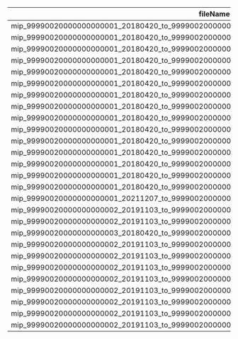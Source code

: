 | fileName                                                                                         | oid                      | schemeVersion | schemeKeySetVersion | source               | sourceKeySetVersion | target               | targetKeySetVersion | type | pseudonymValue                                                                                               | diversifier                       
|--------------------------------------------------------------------------------------------------|--------------------------|---------------|---------------------|----------------------|---------------------|----------------------|---------------------|------|--------------------------------------------------------------------------------------------------------------|-----------------------------------
| mip_99990020000000000001_20180420_to_99990020000000000001_20211207_from_21_to_22.asn1            | 2.16.528.1.1003.10.1.3.3 | 1             | 1                   | 99990020000000000001 | 20180420            | 99990020000000000001 | 20211207            | B    | BIhlahHCdg6mAQwjjgx1VZzQBYoxH0xYPbD1F5gxpKWTRuO26imu0vLFKJjbSvNNj+dJWaPPllb2qKgGc7Is3CbNZPNsAMWHqSZPkp0zf6DU | null                              
| mip_99990020000000000001_20180420_to_99990020000000000001_20211207_from_21_to_22_div1.asn1       | 2.16.528.1.1003.10.1.3.3 | 1             | 1                   | 99990020000000000001 | 20180420            | 99990020000000000001 | 20211207            | B    | BIlggI4S832DOnfHX2GJHIV0DcbK7ieJaQXsTWKVWv+jAoap1/USEe1AN0/Y9D6tdcGACMrPzk6UEe5mdTZmV6AmJo389yd2TjnxUrNBa8s1 | Role=Company                      
| mip_99990020000000000001_20180420_to_99990020000000000001_20211207_from_21_to_22_div2.asn1       | 2.16.528.1.1003.10.1.3.3 | 1             | 1                   | 99990020000000000001 | 20180420            | 99990020000000000001 | 20211207            | B    | BCw/79ead+AR6kuQcnDXnL33Mg8lFCLZYxxZOJLYPXMWo8Dx7BKa/6seffTf7tPED39a+Xu6JSuodikhFXKMl3+S+Y6OMa39cZbdvrhHFrm5 | Function=Controller,Group=Finance 
| mip_99990020000000000001_20180420_to_99990020000000000001_20211207_from_21_to_22_div3.asn1       | 2.16.528.1.1003.10.1.3.3 | 1             | 1                   | 99990020000000000001 | 20180420            | 99990020000000000001 | 20211207            | B    | BAnbOH7HrqPLxqJCkwWuNEkLWjxWXnFQnv3Myt2df13rIjfPczkWHDJbn1ljJyPxcPGBpNjMzFl2TNbzNN7JVq3txzjw00KZ2AM4l2hRCBmi | O=Logius,R=Tester,U=Bsnk          
| mip_99990020000000000001_20180420_to_99990020000000000001_20211207_from_25_to_24.asn1            | 2.16.528.1.1003.10.1.3.3 | 1             | 1                   | 99990020000000000001 | 20180420            | 99990020000000000001 | 20211207            | E    | BCVL7ffrWssg1NGQLo4gaeT7sIH0O7tLnWJtNumqRhqMf+LB5snbi+9B12A9RFLrTvJ+EVXpwoFZ5dPWuRIdWqM5JXQWyebdmxWUzdgt2ucS | null                              
| mip_99990020000000000001_20180420_to_99990020000000000001_20211207_from_25_to_24_div1.asn1       | 2.16.528.1.1003.10.1.3.3 | 1             | 1                   | 99990020000000000001 | 20180420            | 99990020000000000001 | 20211207            | E    | BGkm6yB2bVZAdAWhDH/mpB+goPX8cLmdxCEfSXDh/Eysu//QKGOAbE4Yl8mgD8Bxnj5TVferpAEnSSpmHed87l+5PuuVWw0ybY0cTjsIvwPq | Role=Company                      
| mip_99990020000000000001_20180420_to_99990020000000000001_20211207_from_25_to_24_div2.asn1       | 2.16.528.1.1003.10.1.3.3 | 1             | 1                   | 99990020000000000001 | 20180420            | 99990020000000000001 | 20211207            | E    | BJfPsmryD+IJdf2KReQ8IKxBGcVMtGTB9PMvKyM7RciVlP1TQ+j2XE16To9FNpbCkqlUkaqk7GnmHePKYEoB36p1V0Ts7ss4Xms6IK1HtYxO | Function=Controller,Group=Finance 
| mip_99990020000000000001_20180420_to_99990020000000000001_20211207_from_25_to_24_div3.asn1       | 2.16.528.1.1003.10.1.3.3 | 1             | 1                   | 99990020000000000001 | 20180420            | 99990020000000000001 | 20211207            | E    | BE4izAOMSUuU1ZZc3+evG2ShzU+SI8gWysiTI/inMfbttV+gPGK2sOQdbDKf0ttDWQ8GzyuW6cqoXlwl61XXNLqG8KLQoaVa6ycKDWNLeu7t | O=Logius,R=Tester,U=Bsnk          
| mip_99990020000000000001_20180420_to_99990020000000000002_20191103_from_28_to_2_mid03.asn1       | 2.16.528.1.1003.10.1.3.3 | 1             | 1                   | 99990020000000000001 | 20180420            | 99990020000000000002 | 20191103            | B    | BARTPzIKpb1bUUa/kZ7cDx+l21/PpYAaFzMhAkeoaZvGBQcRGusaPssgRd7UWItLbOcUTLanREoW4kOQQExKq8jrn25sPqTE/diJRq08NaUR | null                              
| mip_99990020000000000001_20180420_to_99990020000000000002_20191103_from_4_to_2_div1_mid01.asn1   | 2.16.528.1.1003.10.1.3.3 | 1             | 1                   | 99990020000000000001 | 20180420            | 99990020000000000002 | 20191103            | B    | BAucq/Uvf2pDlyIVehtCkYOYuDVR75L4V1AiqaBTjBY/Ws2/D6paBRQZWG4ihBgaZb+8UlBX7QJuWtTZ7Q5DJJNcW6Upc34x3u3/4ebsiDsb | Role=Company                      
| mip_99990020000000000001_20180420_to_99990020000000000002_20191103_from_4_to_2_div2_mid01.asn1   | 2.16.528.1.1003.10.1.3.3 | 1             | 1                   | 99990020000000000001 | 20180420            | 99990020000000000002 | 20191103            | B    | BGCTjuD3wGzEWe6WZkTnKxr5ufMg99ot2erBWb+CvwBkEawoiPcEEDGTpTZ1OLfNTa5gAXC0EVII6ZIZnnmYDr/EMg0m9x4MMWaDxyqW4vT3 | Function=Controller,Group=Finance 
| mip_99990020000000000001_20180420_to_99990020000000000002_20191103_from_4_to_2_div3_mid01.asn1   | 2.16.528.1.1003.10.1.3.3 | 1             | 1                   | 99990020000000000001 | 20180420            | 99990020000000000002 | 20191103            | B    | BGhpLqR2XV3LNBjByi2gKZBu+86/uBsuLR+SvSn98KdXVTbE09HhOOkoFUpPgIofTHyipd/eeqL+0nE53jx5XYDWlE+IpFHZlEte03sJDpl+ | O=Logius,R=Tester,U=Bsnk          
| mip_99990020000000000001_20180420_to_99990020000000000002_20191103_from_4_to_2_mid01.asn1        | 2.16.528.1.1003.10.1.3.3 | 1             | 1                   | 99990020000000000001 | 20180420            | 99990020000000000002 | 20191103            | B    | BK5g/tyZt0MVRJ/j8hgMKON7kJm/fVFFpDPi+JOJ3V+gC/h3NGpmcPAUsj8Ek0MU7zLx2EQbUKiIuj2fYpCLK4Bd4K1wvWqnzX0MtJD7tdrf | null                              
| mip_99990020000000000001_20180420_to_99990020000000000002_20191103_from_4_to_2_mid02.asn1        | 2.16.528.1.1003.10.1.3.3 | 1             | 1                   | 99990020000000000001 | 20180420            | 99990020000000000002 | 20191103            | B    | BEEhS8qFNMKea7lf9owc3LpeAYxvLITNup3f8f4jKS5krV849IwJre2jqWbEDT2RPGK+t5Ton3/Y5xHpOmGUxhiGExgCw1MCLwHToa/4Zb6a | null                              
| mip_99990020000000000001_20180420_to_99990020000000000003_20180420_from_21_to_23.asn1            | 2.16.528.1.1003.10.1.3.3 | 1             | 1                   | 99990020000000000001 | 20180420            | 99990020000000000003 | 20180420            | B    | BBw0Ir2tG9yrgVsaihKS5BWYdotN014Z55L+lXuKga/gsOctDZ05kYEhUx2Im1Q/q3/vHUOVfLqR0FJSskJ/stFIVD1LHB9WdGDaqL6HkQ3n | null                              
| mip_99990020000000000001_20211207_to_99990020000000000002_20191103_from_26_to_27.asn1            | 2.16.528.1.1003.10.1.3.3 | 1             | 1                   | 99990020000000000001 | 20211207            | 99990020000000000002 | 20191103            | B    | BDJfybcJXMtlzk309GIrzcc1ZLH9UujS65M3EVyIU+JfaUCVeyQkcLpLTn3GoaGRk2UoY1famrfrH+tXVDsUhfeMTKOGQ1pWw+5eXGFYdUZE | null                              
| mip_99990020000000000002_20191103_to_99990020000000000001_20180420_from_2_to_4.asn1              | 2.16.528.1.1003.10.1.3.3 | 1             | 1                   | 99990020000000000002 | 20191103            | 99990020000000000001 | 20180420            | B    | BCcqomLF+MYfRxmWYFBKpTXQ+5jysVuEagTXP+kMRNUZ6WPJpSzKeld5136/CLop39xLZ3Xz+H0Vp1Dzn8dIJeWw8J88U7iMu6z1IvyeVtIW | null                              
| mip_99990020000000000002_20191103_to_99990020000000000001_20211207_from_27_to_22.asn1            | 2.16.528.1.1003.10.1.3.3 | 1             | 1                   | 99990020000000000002 | 20191103            | 99990020000000000001 | 20211207            | B    | BGf60Tx9RvXsajWNM0nSBeg7H2QuBgt8+EGZDoaDFUPHsleSSt/ZeCB8Jt8UzEo3TMlA4SyiH2nnzUob15l6Cyn8n2NwHrSVDGZ3HnZjDzmH | null                              
| mip_99990020000000000003_20180420_to_99990020000000000002_20191103_from_23_to_27.asn1            | 2.16.528.1.1003.10.1.3.3 | 1             | 1                   | 99990020000000000003 | 20180420            | 99990020000000000002 | 20191103            | B    | BBSG/l5fKL5LwIoLTgv4wX5ELpEpd3jmtfzU+LNo+sscSEx8PVK95lAekZwEw8Abq8Zs91J3EoZeATsRnuqE7+T8EYuLN1pE9Xf/GUT0/qVn | null                              
| mip_99990020000000000002_20191103_to_99990020000000000003_20180420_from_18_to_19.asn1            | 2.16.528.1.1003.10.1.3.3 | 1             | 10                  | 99990020000000000002 | 20191103            | 99990020000000000003 | 20180420            | E    | BJVorcuq3NZPDh9P+LB/qo7Ul36+5yLlHDYJ/ufIUf5/bEIs+XB2BSk91Zoc8NH414K3gpDDYyIz0uAvRTPy4jkztHbzVMZFoXHsuZrQ8vyd | null                              
| mip_99990020000000000002_20191103_to_99990020000000000003_20180420_from_18_to_19_div1.asn1       | 2.16.528.1.1003.10.1.3.3 | 1             | 10                  | 99990020000000000002 | 20191103            | 99990020000000000003 | 20180420            | E    | BJ4RsYDW2wW6zFnEOJ12e1HHhMgeHC/d/GjJOFll+Mf4GOXIZonp/XWLtITTlVcSoMLPTrTi8rTjYp+bW0luCIQ+VCOyBQyJ83mzrC+He31z | Role=Company                      
| mip_99990020000000000002_20191103_to_99990020000000000003_20180420_from_18_to_19_div1_mid02.asn1 | 2.16.528.1.1003.10.1.3.3 | 1             | 10                  | 99990020000000000002 | 20191103            | 99990020000000000003 | 20180420            | E    | BFCDn97mCp8h2ZSHWHG2INu9HJRiYSyzs7IArY3kCptMNBe6YRUbHn2WctCYdVb4k3g3DXZaiDXhARicGcIi7Rzsco5XwEWps+VtBWAnCiV0 | Role=Company                      
| mip_99990020000000000002_20191103_to_99990020000000000003_20180420_from_18_to_19_div2.asn1       | 2.16.528.1.1003.10.1.3.3 | 1             | 10                  | 99990020000000000002 | 20191103            | 99990020000000000003 | 20180420            | E    | BKggP/JO8x1D0LCc5kBEOwCEqAbC4besap+jVsp6iiYWGiYe+1yxJyRZIcGtAe4KnSjtap8lcctSmd5LZE9pKiLbVx+nZBMypuDXGACFGWyA | Function=Controller,Group=Finance 
| mip_99990020000000000002_20191103_to_99990020000000000003_20180420_from_18_to_19_div2_mid02.asn1 | 2.16.528.1.1003.10.1.3.3 | 1             | 10                  | 99990020000000000002 | 20191103            | 99990020000000000003 | 20180420            | E    | BHsPYi+VEwxsJLfHYiXNcSz1toLR0zIsj2Po7B2Dr0H+DGwSDK2QzbEQNvW1FnK3wdqf/WPoaalFNXCzHepF5WXzFuBz47cKw1E4MKkKgae0 | Function=Controller,Group=Finance 
| mip_99990020000000000002_20191103_to_99990020000000000003_20180420_from_18_to_19_div3.asn1       | 2.16.528.1.1003.10.1.3.3 | 1             | 10                  | 99990020000000000002 | 20191103            | 99990020000000000003 | 20180420            | E    | BIFqd3y4na/LpLuCwe+L0n1++BaWBkYiRsLoSJEyzp/PC/3qwYhNxp5hhtdO4cazaPHGDnHe8UCUBE02bFluO37BMp9RK+6rseDywfcbs0qC | O=Logius,R=Tester,U=Bsnk          
| mip_99990020000000000002_20191103_to_99990020000000000003_20180420_from_18_to_19_div3_mid02.asn1 | 2.16.528.1.1003.10.1.3.3 | 1             | 10                  | 99990020000000000002 | 20191103            | 99990020000000000003 | 20180420            | E    | BI4dBS8cRp5Fj1bMhaiaUujmtx36YwtuYLhUMaH0cKeyE3BMa39cHq95oqnNq58I6RYzDihRBBS4LjBCRLRy+LwzNZE0zbFJ09cWBuBu/IH8 | O=Logius,R=Tester,U=Bsnk          
| mip_99990020000000000002_20191103_to_99990020000000000003_20180420_from_18_to_19_mid02.asn1      | 2.16.528.1.1003.10.1.3.3 | 1             | 10                  | 99990020000000000002 | 20191103            | 99990020000000000003 | 20180420            | E    | BJMkO2kI4OJxORbbWR+vXAaxEORpwzVRXHEV9r7frYl0MugdHAuRHjx1/3nEZqVR6wZteGrdh79Zk09TOa/U/4kFX0kR2QgmtcpcJjV0LtOc | null

